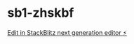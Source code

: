 # sb1-zhskbf

[Edit in StackBlitz next generation editor ⚡️](https://stackblitz.com/~/github.com/JasperRoque/sb1-zhskbf)